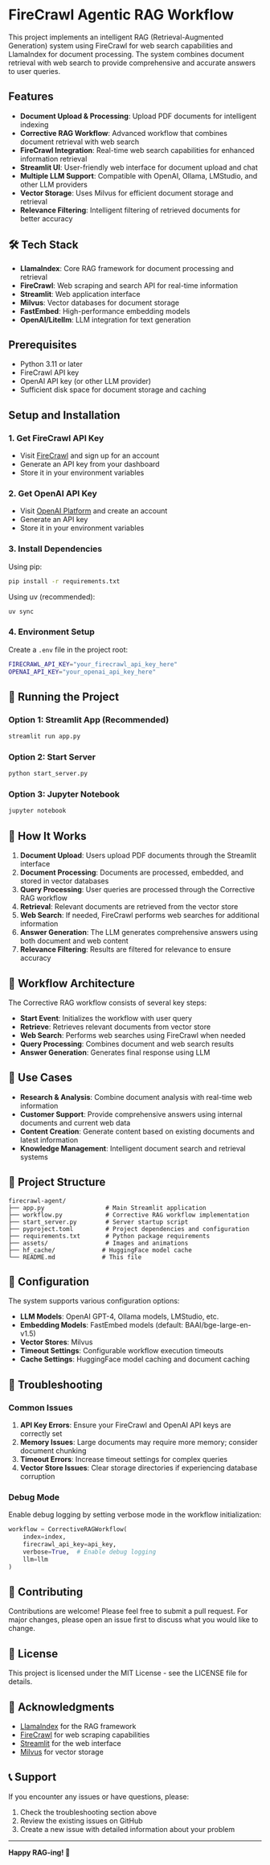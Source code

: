 # FireCrawl Agentic RAG Workflow

This project implements an intelligent RAG (Retrieval-Augmented Generation) system using FireCrawl for web search capabilities and LlamaIndex for document processing. The system combines document retrieval with web search to provide comprehensive and accurate answers to user queries.

## Features

- **Document Upload & Processing**: Upload PDF documents for intelligent indexing
- **Corrective RAG Workflow**: Advanced workflow that combines document retrieval with web search
- **FireCrawl Integration**: Real-time web search capabilities for enhanced information retrieval
- **Streamlit UI**: User-friendly web interface for document upload and chat
- **Multiple LLM Support**: Compatible with OpenAI, Ollama, LMStudio, and other LLM providers
- **Vector Storage**: Uses Milvus for efficient document storage and retrieval
- **Relevance Filtering**: Intelligent filtering of retrieved documents for better accuracy

## 🛠️ Tech Stack

- **LlamaIndex**: Core RAG framework for document processing and retrieval
- **FireCrawl**: Web scraping and search API for real-time information
- **Streamlit**: Web application interface
- **Milvus**: Vector databases for document storage
- **FastEmbed**: High-performance embedding models
- **OpenAI/Litellm**: LLM integration for text generation

## Prerequisites

- Python 3.11 or later
- FireCrawl API key
- OpenAI API key (or other LLM provider)
- Sufficient disk space for document storage and caching

## Setup and Installation

### 1. Get FireCrawl API Key
- Visit [FireCrawl](https://firecrawl.dev/) and sign up for an account
- Generate an API key from your dashboard
- Store it in your environment variables

### 2. Get OpenAI API Key
- Visit [OpenAI Platform](https://platform.openai.com/) and create an account
- Generate an API key
- Store it in your environment variables

### 3. Install Dependencies

Using pip:
```bash
pip install -r requirements.txt
```

Using uv (recommended):
```bash
uv sync
```

### 4. Environment Setup
Create a `.env` file in the project root:
```bash
FIRECRAWL_API_KEY="your_firecrawl_api_key_here"
OPENAI_API_KEY="your_openai_api_key_here"
```

## 🚀 Running the Project

### Option 1: Streamlit App (Recommended)
```bash
streamlit run app.py
```

### Option 2: Start Server
```bash
python start_server.py
```

### Option 3: Jupyter Notebook
```bash
jupyter notebook
```

## 📖 How It Works

1. **Document Upload**: Users upload PDF documents through the Streamlit interface
2. **Document Processing**: Documents are processed, embedded, and stored in vector databases
3. **Query Processing**: User queries are processed through the Corrective RAG workflow
4. **Retrieval**: Relevant documents are retrieved from the vector store
5. **Web Search**: If needed, FireCrawl performs web searches for additional information
6. **Answer Generation**: The LLM generates comprehensive answers using both document and web content
7. **Relevance Filtering**: Results are filtered for relevance to ensure accuracy

## 🔄 Workflow Architecture

The Corrective RAG workflow consists of several key steps:

- **Start Event**: Initializes the workflow with user query
- **Retrieve**: Retrieves relevant documents from vector store
- **Web Search**: Performs web searches using FireCrawl when needed
- **Query Processing**: Combines document and web search results
- **Answer Generation**: Generates final response using LLM

## 🎯 Use Cases

- **Research & Analysis**: Combine document analysis with real-time web information
- **Customer Support**: Provide comprehensive answers using internal documents and current web data
- **Content Creation**: Generate content based on existing documents and latest information
- **Knowledge Management**: Intelligent document search and retrieval systems

## 📁 Project Structure

```
firecrawl-agent/
├── app.py                 # Main Streamlit application
├── workflow.py            # Corrective RAG workflow implementation
├── start_server.py        # Server startup script
├── pyproject.toml         # Project dependencies and configuration
├── requirements.txt       # Python package requirements
├── assets/                # Images and animations
├── hf_cache/             # HuggingFace model cache
└── README.md             # This file
```

## 🔑 Configuration

The system supports various configuration options:

- **LLM Models**: OpenAI GPT-4, Ollama models, LMStudio, etc.
- **Embedding Models**: FastEmbed models (default: BAAI/bge-large-en-v1.5)
- **Vector Stores**: Milvus
- **Timeout Settings**: Configurable workflow execution timeouts
- **Cache Settings**: HuggingFace model caching and document caching

## 🚨 Troubleshooting

### Common Issues

1. **API Key Errors**: Ensure your FireCrawl and OpenAI API keys are correctly set
2. **Memory Issues**: Large documents may require more memory; consider document chunking
3. **Timeout Errors**: Increase timeout settings for complex queries
4. **Vector Store Issues**: Clear storage directories if experiencing database corruption

### Debug Mode
Enable debug logging by setting verbose mode in the workflow initialization:
```python
workflow = CorrectiveRAGWorkflow(
    index=index,
    firecrawl_api_key=api_key,
    verbose=True,  # Enable debug logging
    llm=llm
)
```

## 🤝 Contributing

Contributions are welcome! Please feel free to submit a pull request. For major changes, please open an issue first to discuss what you would like to change.

## 📄 License

This project is licensed under the MIT License - see the LICENSE file for details.

## 🙏 Acknowledgments

- [LlamaIndex](https://github.com/run-llama/llama_index) for the RAG framework
- [FireCrawl](https://firecrawl.dev/) for web scraping capabilities
- [Streamlit](https://streamlit.io/) for the web interface
- [Milvus](https://milvus.io/) for vector storage

## 📞 Support

If you encounter any issues or have questions, please:
1. Check the troubleshooting section above
2. Review the existing issues on GitHub
3. Create a new issue with detailed information about your problem

---

**Happy RAG-ing! 🚀**
